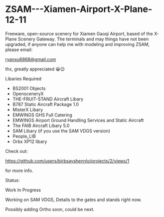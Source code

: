 # ZSAM---Xiamen-Airport-X-Plane-12-11
Freeware, open-source scenery for Xiamen Gaoqi Airport, based of the X-Plane Scenery Gateway. 
The terminals and may things have not been upgraded, if anyone can help me with modeling and improving ZSAM, please email:

ryanxu6868@gmail.com

thx, greatly appreciated 😀😉


Libaries Required

- BS2001 Objects
- OpensceneryX
- THE-FRUIT-STAND Aircraft Libary
- B787 Static Aircraft Package 1.0
- MisterX Libary
- EMWINGS GHS Full Catering
- EMWINGS Airport Ground Handling Services and Static Aircraft
- The FAIB Aircraft Libary 5.0
- SAM Libary (if you use the SAM VDGS version)
- People_LIB
- Orbx XP12 libary

Check out: 

https://github.com/users/birbsayshennlo/projects/2/views/1

for more info.

Status:

Work In Progress


Working on SAM VDGS, Details to the gates and stands right now.


Possibly adding Ortho soon, could be next.
